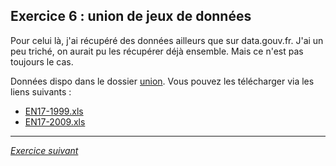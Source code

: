 ## Exercice 6 : union de jeux de données

Pour celui là, j'ai récupéré des données ailleurs que sur data.gouv.fr. J'ai un peu triché, on aurait pu les récupérer déjà ensemble. Mais ce n'est pas toujours le cas.

Données dispo dans le dossier [union](./union). Vous pouvez les télécharger via les liens suivants :

- [EN17-1999.xls](https://github.com/pi-geosolutions/formation_VRT/raw/cpgeom202402/exercices/union/EN17-1999.xls)
- [EN17-2009.xls](https://github.com/pi-geosolutions/formation_VRT/raw/cpgeom202402/exercices/union/EN17-2009.xls)

---

*[Exercice suivant](exercice7.md)*